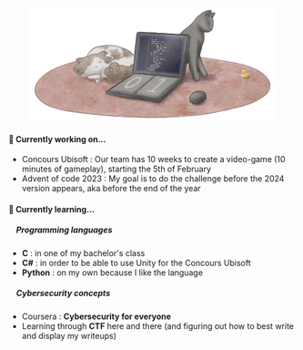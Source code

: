 <p align="center"><img src="/GitHub_banner.png" height="200"></p>

#### 🔭 Currently working on...
  - Concours Ubisoft : Our team has 10 weeks to create a video-game (10 minutes of gameplay), starting the 5th of February
  - Advent of code 2023 : My goal is to do the challenge before the 2024 version appears, aka before the end of the year

#### 🌱 Currently learning… 
##### &nbsp;&nbsp;&nbsp;&nbsp;Programming languages
   - **C** : in one of my bachelor's class
   - **C#** : in order to be able to use Unity for the Concours Ubisoft
   - **Python** : on my own because I like the language
##### &nbsp;&nbsp;&nbsp;&nbsp;Cybersecurity concepts
  - Coursera : **Cybersecurity for everyone**
  - Learning through **CTF** here and there (and figuring out how to best write and display my writeups)

<!--
**anomalieMAJJ/anomalieMAJJ** is a ✨ _special_ ✨ repository because its `README.md` (this file) appears on your GitHub profile.

Here are some ideas to get you started:

- 🔭 I’m currently working on ...
- 🌱 I’m currently learning ...
- 👯 I’m looking to collaborate on ...
- 🤔 I’m looking for help with ...
- 💬 Ask me about ...
- 📫 How to reach me: ...
- 😄 Pronouns: ...
- ⚡ Fun fact: ...
-->
